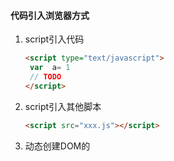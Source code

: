 #### 代码引入浏览器方式

1. script引入代码

   ```html
   <script type="text/javascript">
   	var  a= 1
   	// TODO
   </script>
   ```

2. script引入其他脚本

   ```html
   <script src="xxx.js"></script>
   ```

3. 动态创建DOM的<script>标签来引入JS

####  script

工作原理：

1. 浏览器下载HTML，一边下载，一边解析，是同时进行的。
2. 解析过程中发现<script>标签以后就会暂停解析，将控制权交给JS引擎，因为JS会影响HTML的整个结构，会操作DOM，如果JS执行比较长，就会导致阻塞，卡死，优化就是将<script>标签放在HTML后面。
3. 或者在<script>加一个onload事件，浏览器加载（加载=下载+解析）完脚本后会回调onload，然后再去执行
4. 或者给<script>加一个属性deffer：浏览器发现有deffer属性，继续往下解析HTML，同时并行下载该JS。浏览器解析完HTML再回来执行JS，并且是按照顺序进行执行，`DOMContentLoaded`事件是在deffer执行完后执行。
5. 或者给<script>加一个属性async：浏览器发现有async属性，继续往下解析HTML，同时并行下载该JS。脚本下载完以后，停止HTML渲染，执行JS，并且不会按照顺序进行执行，和`DOMContentLoaded`也没啥关系。
6. JS执行完成后，将控制权交还渲染器

**https://zh.javascript.info/script-async-defer**

#### 浏览器组成

核心：

浏览器需要渲染，所以肯定有渲染器 （chrome渲染器 WebKit）

要执行JS语言，肯定有JS引擎  (chrome V8)



渲染器：

重流 重绘 

1. HTML解析为DOM，CSS接下为CSSOM
2. DOM+CSSOM生成render tree
3. 进行布局流操作（重流）：计算出渲染树的布局
4. 将渲染树绘制到屏幕（重绘）



JS引擎：编译过程

1. 词法解析，生成词元
2. 进行语法分析，生成抽象语法树AST
3. AST通过内部转换为字节码 （涉及新技术WebAssmbilly）
4. 字节码转换为机器码，运行



JIT即时编译：走传统的编译需要全部编译完成，才能运行。优化为执行哪一行才去编译哪一行，后面如果再用这一行代码，直接从缓存里面去取。



#### Window对象

window对象代表的是浏览器一个标签页面，JS化的全局对象。

https://zh.javascript.info/browser-environment



#### Cookie

cookie是服务器写入浏览器的一些数据。一般来说只用于保存服务器和浏览器交互用的数据。比如用户登录状态。

在同一个二级域名下的两个网页A和B，可以同时设置document.domain = 二级域名来相互拿到cookie，不能将



cookie在一级域名和二级域名的读取问题:

 	1. 如果cookie设置了为domain = 二级域名，则所有的二级域名都能够访问到。如果domain设置的是三级域名，则必须三级域名相同才能访问到。
 	2. 二级域名能访问到domain = 二级域名的cookie
 	3. 三级域名能访问到domain = 二级域名的cookie或者自身的cookie，不能访问其他三级域名的cookie。



服务端怎么设置cookie：

在响应的请求头中，`Set-Cookie: key=value;domain=google.com；max-age=1221212;expire=UTC时间`

#### XMLHttpRequest

```js
// Ajax请求
const xhr = new XMLHttpRequst()
xhr.open('POST', url， true) //true表示请求是异步的
xhr.onreadystateChannge = () => {
  if(xhr.readyState === 4){ //0刚创建 1open已调用 2send已调用 3loading 4返回结果了 成功或者失败
		if(xhs.status ===200){
				//todo
    }
  }
  if(xhr.readyState
}
xhr.send(body)

```



#### 同源限制

为了网络安全，限制一个origin下面的文档或者他加载的脚本如何与另一个origin交互。在同一源下面，某些用户数据才能获取和使用。

同源的限制： 协议+域名+ 端口  （浏览器在实现的时候把端口忽略调了 协议+域名就能够达到同源）

不同源： 

无法访问cookie localStorage和 IndexedDB

无法接触到不同源的DOM

发送Ajax请求后浏览器会忽略掉，不接受返回。



#### 跨域

由于同源策略的问题，需要进行跨域操作：

1. JSONP <script>标签没有同源限制，因为可以请求api后面加个回调函数，然后在代码中这个回调函数。服务器接收到请求将response作为参数返回浏览器，因为是script，浏览器会执行回调函数。JSONP只限于GET请求。
2. CORS 跨域资源功能共享：服务器设置哪些域的跨域请求能够访问，哪些请求方法能够支持，允许的header等
   1. 浏览器发起请求，没跨域就是普通请求，有跨域就是跨域请求
   2. 服务器接受到请求，根据自身设置，如果设置了能跨域，则返回response以及跨域相关的headers，没设跨域，则返回一个
   3. 浏览器接收到返回后，查看返回结构中的跨域相关的header，如果域匹配，则进行响应，否则不接收响应，并抛出错误。
3. 服务器代理，浏览器存在跨域问题，服务器不存在，web-dev-server
4. document.domain设置相同域名，只限于二级域名相同的时候
5. postMessage 和receiveMessage



#### 缓存

为了减少资源请求、请求时间等。

两个前提：

1. 浏览器每次去请求资源的时候，都会先在浏览器缓存中查找是否有结果以及该结果的标识

2. 浏览器每次请求服务器以后，都会根据response里面的header来做决定是否缓存结果以及该结果的缓存规则

Step：

1. 浏览器请求服务器，拿到结果，服务器会在response里规定是否缓存（Expires、Cache-control: no-cache no-store public private）、缓存规则(last-modified - If-modify-since Etag-If-nomatch等)。
2. 若不允许缓存，则下次请求时，在缓存中找不到该结果，会去访问服务器。
3. 若允许缓存，下次请求在缓存中找到了该结果，进行判断。
4. 缓存结果有效，则直接使用缓存；缓存结果失效，访问服务器，服务器会根据凭据请求的凭证（if-modifyed-since、if-no-match）来判断是否进行更新，返回给浏览器。
5. 返回304不更新，直接使用缓存；不匹配则直接返回新的结果
6. cache-control: no-cache 并不是不会缓存，是会进行缓存但是每次都会发给服务器进行确认。



#### 存储

Cookie LocalStorage SessionStorage IndexDB

#### 路由

见React解读中的react-router






